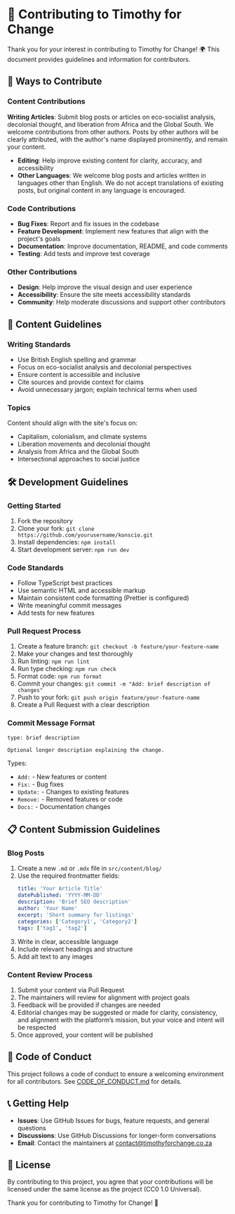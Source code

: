 # 🤝 Contributing to Timothy for Change

Thank you for your interest in contributing to Timothy for Change! 🌍 This document provides guidelines and information for contributors.

## 🌟 Ways to Contribute

### Content Contributions

**Writing Articles**: Submit blog posts or articles on eco-socialist analysis, decolonial thought, and liberation from Africa and the Global South. We welcome contributions from other authors. Posts by other authors will be clearly attributed, with the author's name displayed prominently, and remain your content.

- **Editing**: Help improve existing content for clarity, accuracy, and accessibility
- **Other Languages**: We welcome blog posts and articles written in languages other than English. We do not accept translations of existing posts, but original content in any language is encouraged.

### Code Contributions

- **Bug Fixes**: Report and fix issues in the codebase
- **Feature Development**: Implement new features that align with the project's goals
- **Documentation**: Improve documentation, README, and code comments
- **Testing**: Add tests and improve test coverage

### Other Contributions

- **Design**: Help improve the visual design and user experience
- **Accessibility**: Ensure the site meets accessibility standards
- **Community**: Help moderate discussions and support other contributors

## 📝 Content Guidelines

### Writing Standards

- Use British English spelling and grammar
- Focus on eco-socialist analysis and decolonial perspectives
- Ensure content is accessible and inclusive
- Cite sources and provide context for claims
- Avoid unnecessary jargon; explain technical terms when used

### Topics

Content should align with the site's focus on:

- Capitalism, colonialism, and climate systems
- Liberation movements and decolonial thought
- Analysis from Africa and the Global South
- Intersectional approaches to social justice

## 🛠️ Development Guidelines

### Getting Started

1. Fork the repository
2. Clone your fork: `git clone https://github.com/yourusername/konscio.git`
3. Install dependencies: `npm install`
4. Start development server: `npm run dev`

### Code Standards

- Follow TypeScript best practices
- Use semantic HTML and accessible markup
- Maintain consistent code formatting (Prettier is configured)
- Write meaningful commit messages
- Add tests for new features

### Pull Request Process

1. Create a feature branch: `git checkout -b feature/your-feature-name`
2. Make your changes and test thoroughly
3. Run linting: `npm run lint`
4. Run type checking: `npm run check`
5. Format code: `npm run format`
6. Commit your changes: `git commit -m "Add: brief description of changes"`
7. Push to your fork: `git push origin feature/your-feature-name`
8. Create a Pull Request with a clear description

### Commit Message Format

```
type: brief description

Optional longer description explaining the change.
```

Types:

- `Add:` - New features or content
- `Fix:` - Bug fixes
- `Update:` - Changes to existing features
- `Remove:` - Removed features or code
- `Docs:` - Documentation changes

## 📋 Content Submission Guidelines

### Blog Posts

1. Create a new `.md` or `.mdx` file in `src/content/blog/`
2. Use the required frontmatter fields:
   ```yaml
   title: 'Your Article Title'
   datePublished: 'YYYY-MM-DD'
   description: 'Brief SEO description'
   author: 'Your Name'
   excerpt: 'Short summary for listings'
   categories: ['Category1', 'Category2']
   tags: ['tag1', 'tag2']
   ```
3. Write in clear, accessible language
4. Include relevant headings and structure
5. Add alt text to any images

### Content Review Process

1. Submit your content via Pull Request
2. The maintainers will review for alignment with project goals
3. Feedback will be provided if changes are needed
4. Editorial changes may be suggested or made for clarity, consistency, and alignment with the platform’s mission, but your voice and intent will be respected
5. Once approved, your content will be published

## 🤝 Code of Conduct

This project follows a code of conduct to ensure a welcoming environment for all contributors. See [CODE_OF_CONDUCT.md](CODE_OF_CONDUCT.md) for details.

## 📞 Getting Help

- **Issues**: Use GitHub Issues for bugs, feature requests, and general questions
- **Discussions**: Use GitHub Discussions for longer-form conversations
- **Email**: Contact the maintainers at contact@timothyforchange.co.za

## 📄 License

By contributing to this project, you agree that your contributions will be licensed under the same license as the project (CC0 1.0 Universal).

Thank you for contributing to Timothy for Change! 🌟
